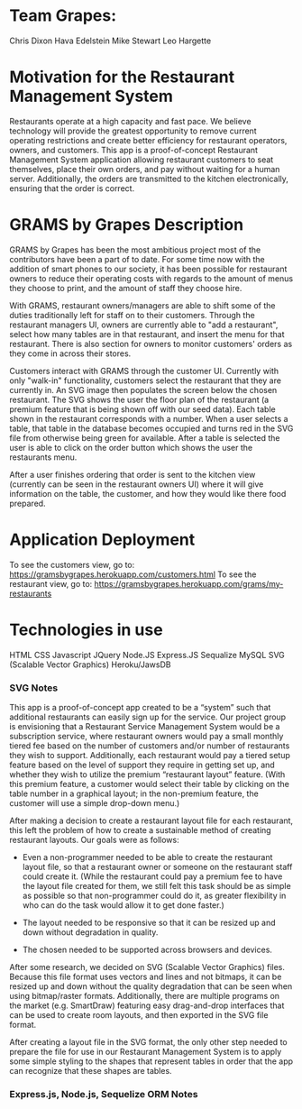
# Team Grapes:
  Chris Dixon
  Hava Edelstein
  Mike Stewart 
  Leo Hargette
  
# Motivation for the Restaurant Management System
Restaurants operate at a high capacity and fast pace. We believe technology will provide the greatest opportunity to remove current operating restrictions and create better efficiency for restaurant operators, owners, and customers. This app is a proof-of-concept Restaurant Management System application allowing restaurant customers to seat themselves, place their own orders, and pay without waiting for a human server. Additionally, the orders are transmitted to the kitchen electronically, ensuring that the order is correct.

# GRAMS by Grapes Description 

GRAMS by Grapes has been the most ambitious project most of the contributors have been a part of to date. For some time now with the addition of smart phones to our society, it has been possible for restaurant owners to reduce their operating costs with regards to the amount of menus they choose to print, and the amount of staff they choose hire.

With GRAMS, restaurant owners/managers are able to shift some of the duties traditionally left for staff on to their customers. Through the restaurant managers UI, owners are currently able to "add a restaurant", select how many tables are in that restaurant, and insert the menu for that restaurant. There is also section for owners to monitor customers' orders as they come in across their stores.

Customers interact with GRAMS through the customer UI. Currently with only "walk-in" functionality, customers select the restaurant that they are currently in. An SVG image then populates the screen below the chosen restaurant. The SVG shows the user the floor plan of the restaurant (a premium feature that is being shown off with our seed data). Each table shown in the restaurant corresponds with a number. When a user selects a table, that table in the database becomes occupied and turns red in the SVG file from otherwise being green for available. After a table is selected the user is able to click on the order button which shows the user the restaurants menu.

After a user finishes ordering that order is sent to the kitchen view (currently can be seen in the restaurant owners UI) where it will give information on the table, the customer, and how they would like there food prepared.

# Application Deployment
To see the customers view, go to: https://gramsbygrapes.herokuapp.com/customers.html
To see the restaurant view, go to: https://gramsbygrapes.herokuapp.com/grams/my-restaurants

# Technologies in use 
HTML
CSS
Javascript
JQuery
Node.JS
Express.JS
Sequalize
MySQL
SVG (Scalable Vector Graphics)
Heroku/JawsDB

### SVG Notes
This app is a proof-of-concept app created to be a “system” such that additional restaurants can easily sign up for the service. Our project group is envisioning that a Restaurant Service Management System would be a subscription service, where restaurant owners would pay a small monthly tiered fee based on the number of customers and/or number of restaurants they wish to support. Additionally, each restaurant would pay a tiered setup feature based on the level of support they require in getting set up, and whether they wish to utilize the premium “restaurant layout” feature. (With this premium feature, a customer would select their table by clicking on the table number in a graphical layout; in the non-premium feature, the customer will use a simple drop-down menu.)

After making a decision to create a restaurant layout file for each restaurant, this left the problem of how to create a sustainable method of creating restaurant layouts. Our goals were as follows:

* Even a non-programmer needed to be able to create the restaurant layout file, so that a restaurant owner or someone on the restaurant staff could create it. (While the restaurant could pay a premium fee to have the layout file created for them, we still felt this task should be as simple as possible so that non-programmer could do it, as greater flexibility in who can do the task would allow it to get done faster.)

* The layout needed to be responsive so that it can be resized up and down without degradation in quality.

* The chosen needed to be supported across browsers and devices.

After some research, we decided on SVG (Scalable Vector Graphics) files. Because this file format uses vectors and lines and not bitmaps, it can be resized up and down without the quality degradation that can be seen when using bitmap/raster formats. Additionally, there are multiple programs on the market (e.g. SmartDraw) featuring easy drag-and-drop interfaces that can be used to create room layouts, and then exported in the SVG file format.

After creating a layout file in the SVG format, the only other step needed to prepare the file for use in our Restaurant Management System is to apply some simple styling to the shapes that represent tables in order that the app can recognize that these shapes are tables. 

### Express.js, Node.js, Sequelize ORM Notes
							
